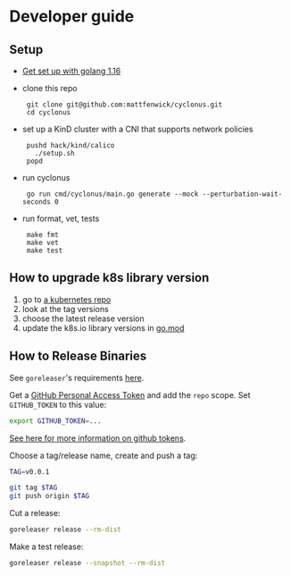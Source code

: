 # Developer guide

## Setup

 - [Get set up with golang 1.16](https://golang.org/dl/)
 - clone this repo

        git clone git@github.com:mattfenwick/cyclonus.git
        cd cyclonus

 - set up a KinD cluster with a CNI that supports network policies

        pushd hack/kind/calico
          ./setup.sh
        popd

 - run cyclonus

        go run cmd/cyclonus/main.go generate --mock --perturbation-wait-seconds 0

 - run format, vet, tests

        make fmt
        make vet
        make test

## How to upgrade k8s library version

1. go to [a kubernetes repo](https://github.com/kubernetes/apimachinery/tags)
2. look at the tag versions
3. choose the latest release version
4. update the k8s.io library versions in [go.mod](../go.mod)

## How to Release Binaries

See `goreleaser`'s requirements [here](https://goreleaser.com/environment/).

Get a [GitHub Personal Access Token](https://github.com/settings/tokens/new) and add the `repo` scope.
Set `GITHUB_TOKEN` to this value:

```bash
export GITHUB_TOKEN=...
```

[See here for more information on github tokens](https://help.github.com/articles/creating-an-access-token-for-command-line-use/).

Choose a tag/release name, create and push a tag:

```bash
TAG=v0.0.1

git tag $TAG
git push origin $TAG
```

Cut a release:

```bash
goreleaser release --rm-dist
```

Make a test release:

```bash
goreleaser release --snapshot --rm-dist
```